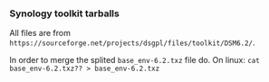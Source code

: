 ### Synology toolkit tarballs
All files are from `https://sourceforge.net/projects/dsgpl/files/toolkit/DSM6.2/`.

In order to merge the splited `base_env-6.2.txz` file do.
On linux:
``
cat base_env-6.2.txz?? > base_env-6.2.txz
``